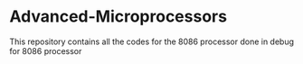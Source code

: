 # Advanced-Microprocessors
This repository contains all the codes for the 8086 processor done in debug for 8086 processor
